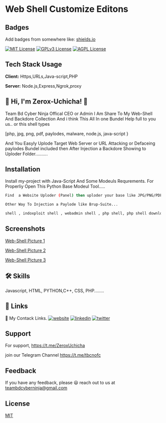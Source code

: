 # Web Shell Customize Editons


## Badges

Add badges from somewhere like: [shields.io](https://shields.io/)

[![MIT License](https://img.shields.io/badge/License-MIT-green.svg)](https://choosealicense.com/licenses/mit/)
[![GPLv3 License](https://img.shields.io/badge/License-GPL%20v3-yellow.svg)](https://opensource.org/licenses/)
[![AGPL License](https://img.shields.io/badge/license-AGPL-blue.svg)](http://www.gnu.org/licenses/agpl-3.0)


## Tech Stack Usage

**Client:** Https,URLs,Java-script,PHP

**Server:** Node.js,Express,Ngrok,proxy


## 🚀 Hi, I'm Zerox-Uchicha! 👋
Team Bd Cyber Ninja Offical CEO or Admin I Am Share To My Web-Shell And Backdore Collection And i think This All In one Bundel Help full to you us..  or this shell types 

[php, jpg, png, pdf, paylodes, malware, node.js, java-script }

And You Easyly Uplode Target Web Server or URL Attacking or Defaceing paylodes Bundel included then After Injection a Backdore Showing to Uploder Folder..........



## Installation

Install my-project with Java-Script And Some Modeuls Requrements. For Properliy Open This Python Base Modeul Tool.....

```bash
Find  a Website Uploder (Panel) then uploder your base like JPG/PNG/PDF 

Other Way To Injection a Paylode like Brup-Suite... 

shell , indoxploit shell , webadmin shell , php shell, php shell download- 

```
    
## Screenshots
[Web-Shell Picture 1](https://shellizm.com/wp-content/uploads/2020/09/alfa-shell.png)


[Web-Shell Picture 2](https://shellizm.com/wp-content/uploads/2020/07/Screenshot_1.png)


[Web-Shell Picture 3](https://shellizm.com/wp-content/uploads/2020/07/indoxploit-shell.png)



## 🛠 Skills
Javascript, HTML, PYTHON,C++, CSS, PHP........


## 🔗 Links
🔗 My Contack Links.
[![website](https://img.shields.io/badge/my_website-000?style=for-the-badge&logo=ko-fi&logoColor=white)](https://aliffreelancer.website2.me//)
[![linkedin](https://img.shields.io/badge/linkedin-0A66C2?style=for-the-badge&logo=linkedin&logoColor=white)](www.linkedin.com/in/ah-alif-hassan-joy-61966b256/)
[![twitter](https://img.shields.io/badge/twitter-1DA1F2?style=for-the-badge&logo=twitter&logoColor=white)](https://twitter.com/ahalifhassanjoy/)

## Support

For support, https://t.me/ZeroxUchicha 



 join our Telegram Channel https://t.me/tbcnofc


## Feedback

If you have any feedback, please 😃️ reach out to us at teambdcyberninja@gmail.com


## License

[MIT](https://choosealicense.com/licenses/mit/)
